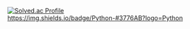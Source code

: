[![Solved.ac Profile](http://mazassumnida.wtf/api/v2/generate_badge?boj=kwakkun2002)](https://solved.ac/kwakkun2002/)  
https://img.shields.io/badge/Python-#3776AB?logo=Python
